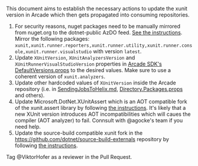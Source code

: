 This document aims to establish the necessary actions to update the xunit version in Arcade which then gets propagated into consuming repositories.

1. For security reasons, nuget packages need to be manually mirrored from nuget.org to the dotnet-public AzDO feed. [See the instructions](https://github.com/dotnet/arcade/blob/main/Documentation/MirroringPackages.md). Mirror the following packages: `xunit,xunit.runner.reporters,xunit.runner.utility,xunit.runner.console,xunit.runner.visualstudio` with version `latest`.
2. Update `XUnitVersion`, `XUnitAnalyzersVersion` and `XUnitRunnerVisualStudioVersion` properties in [Arcade SDK's DefaultVersions.props](https://github.com/dotnet/arcade/blob/074491b2a86631659e28a712439befcea29041ee/src/Microsoft.DotNet.Arcade.Sdk/tools/DefaultVersions.props#L84) to the desired values. Make sure to use a coherent version of `xunit.analyzers`.
3. Update other hardcoded values of `XUnitVersion` inside the Arcade repository (i.e. in [SendingJobsToHelix.md](https://github.com/dotnet/arcade/blob/main/Documentation/AzureDevOps/SendingJobsToHelix.md), [Directory.Packages.props](https://github.com/dotnet/arcade/blob/074491b2a86631659e28a712439befcea29041ee/Directory.Packages.props#L11) and others).
4. Update Microsoft.DotNet.XUnitAssert which is an AOT compatible fork of the xunit.assert library by following [the instructions](https://github.com/dotnet/arcade/blob/main/src/Microsoft.DotNet.XUnitAssert/README.md). It's likely that a new XUnit version introduces AOT incompatibilities which will caues the compiler (AOT analyzer) to fail. Connsult with @agocke's team if you need help.
5. Update the source-build compatible xunit fork in the https://github.com/dotnet/source-build-externals repository by following [the instructions](https://github.com/dotnet/source-build-externals?tab=readme-ov-file#updating-an-external-component-to-a-newer-version).

Tag @ViktorHofer as a reviewer in the Pull Request.
